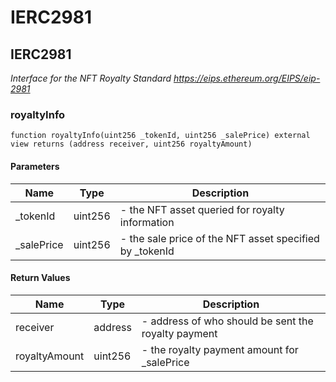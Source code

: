 # IERC2981

## IERC2981

_Interface for the NFT Royalty Standard https://eips.ethereum.org/EIPS/eip-2981_

### royaltyInfo

```solidity
function royaltyInfo(uint256 _tokenId, uint256 _salePrice) external view returns (address receiver, uint256 royaltyAmount)
```

#### Parameters

| Name        | Type    | Description                                              |
| ----------- | ------- | -------------------------------------------------------- |
| \_tokenId   | uint256 | - the NFT asset queried for royalty information          |
| \_salePrice | uint256 | - the sale price of the NFT asset specified by \_tokenId |

#### Return Values

| Name          | Type    | Description                                         |
| ------------- | ------- | --------------------------------------------------- |
| receiver      | address | - address of who should be sent the royalty payment |
| royaltyAmount | uint256 | - the royalty payment amount for \_salePrice        |
